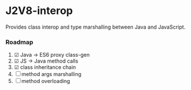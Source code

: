 # J2V8-interop
Provides class interop and type marshalling between Java and JavaScript.

### Roadmap

1. ☑ Java -> ES6 proxy class-gen
2. ☑ JS -> Java method calls
3. ☑ class inheritance chain
4. ☐ method args marshalling
5. ☐ method overloading
